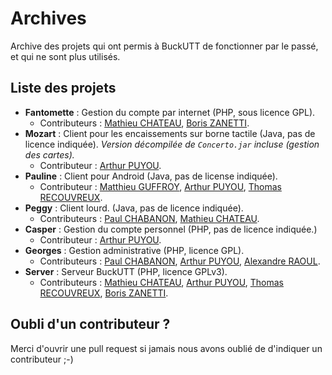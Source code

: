 # Archives

Archive des projets qui ont permis à BuckUTT de fonctionner par le passé, et qui ne sont plus utilisés.

## Liste des projets

* **Fantomette** : Gestion du compte par internet (PHP, sous licence GPL).
    * Contributeurs : [Mathieu CHATEAU](https://github.com/Sid3y1), [Boris ZANETTI](https://github.com/zanettibo).
* **Mozart** : Client pour les encaissements sur borne tactile (Java, pas de licence indiquée). *Version décompilée de `Concerto.jar` incluse (gestion des cartes).*
    * Contributeur : [Arthur PUYOU](https://github.com/apuyou).
* **Pauline** : Client pour Android (Java, pas de license indiquée).
    * Contributeur : [Matthieu GUFFROY](https://github.com/mattgu74), [Arthur PUYOU](https://github.com/apuyou), [Thomas RECOUVREUX](https://github.com/trecouvr).
* **Peggy** : Client lourd. (Java, pas de licence indiquée).
    * Contributeurs : [Paul CHABANON](paulchabanon), [Mathieu CHATEAU](https://github.com/Sid3y1).
* **Casper** : Gestion du compte personnel (PHP, pas de licence indiquée.)
    * Contributeur : [Arthur PUYOU](https://github.com/apuyou).
* **Georges** : Gestion administrative (PHP, licence GPL).
    * Contributeurs : [Paul CHABANON](paulchabanon), [Arthur PUYOU](https://github.com/apuyou), [Alexandre RAOUL](https://github.com/alex-raoul).
* **Server** : Serveur BuckUTT (PHP, licence GPLv3).
    * Contributeurs : [Mathieu CHATEAU](https://github.com/Sid3y1), [Arthur PUYOU](https://github.com/apuyou), [Thomas RECOUVREUX](https://github.com/trecouvr), [Boris ZANETTI](https://github.com/zanettibo).

## Oubli d'un contributeur ?

Merci d'ouvrir une pull request si jamais nous avons oublié de d'indiquer un contributeur ;-)
